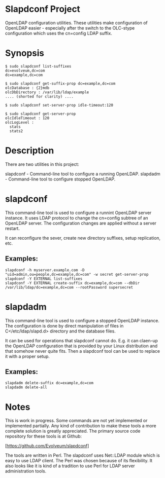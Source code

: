 Slapdconf Project
=================

OpenLDAP configuration utilities. 
These utilities make configuration of OpenLDAP easier - especially after the 
switch to the OLC-stype configuration which uses the cn=config LDAP suffix.

Synopsis
========

```
$ sudo slapdconf list-suffixes
dc=evolveum,dc=com
dc=example,dc=com

$ sudo slapdconf get-suffix-prop dc=example,dc=com
olcDatabase : {2}mdb
olcDbDirectory : /var/lib/ldap/example
.... (shorted for clarity) ....

$ sudo slapdconf set-server-prop idle-timeout:120

$ sudo slapdconf get-server-prop
olcIdleTimeout : 120
olcLogLevel :
  stats
  stats2
```

Description
===========

There are two utilities in this project:

slapdconf - Command-line tool to configure a running OpenLDAP.
slapdadm  - Command-line tool to configure stopped OpenLDAP.

slapdconf
=========

This command-line tool is used to configure a runnint OpenLDAP server instance.
It uses LDAP protocol to change the cn=config subtree of an OpenLDAP server.
The configuration changes are applied without a server restart.

It can reconfigure the sever, create new directory suffixes, setup
replication, etc.

Examples:
---------
```
slapdconf -h myserver.example.com -D "uid=admin,ou=people,dc=example,dc=com" -w secret get-server-prop
slapdconf -Y EXTERNAL list-suffixes
slapdconf -Y EXTERNAL create-suffix dc=example,dc=com --dbDir /var/lib/ldap/dc=example,dc=com --rootPassword supersecret
```


slapdadm
========

This command-line tool is used to configure a stopped OpenLDAP instance. The configuration
is done by direct manipulation of files in C</etc/ldap/slapd.d> directory and the database
files.

It can be used for operations that slapdconf cannot do. E.g. it can claen-up the OpenLDAP
configuration that is provided by your Linux distribution and that somehow never quite
fits. Then a slapdconf tool can be used to replace it with a proper setup.

Examples:
---------
```
slapdadm delete-suffix dc=example,dc=com
slapdadm delete-all
```

Notes
=====

This is work in progress. Some commands are not yet implemented or implemented partially. Any kind of
contribution to make these tools a more complete solution is greatly appreciated. The primary source
code repository for these tools is at Github:

[https://github.com/Evolveum/slapdconf]

The tools are written in Perl. The slapdconf uses Net::LDAP module which is easy to use LDAP client.
The Perl was chosen because of its flexibility. It also looks like it is kind of a tradition to use
Perl for LDAP server administration tools.
